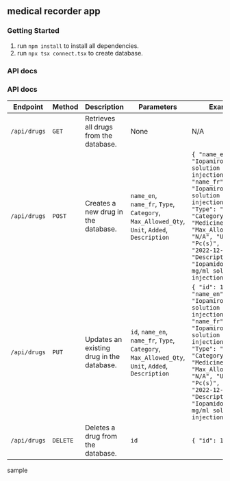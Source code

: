 ## medical recorder app

### Getting Started

1. run `npm install` to install all dependencies.
2. run `npx tsx connect.tsx` to create database.


### API docs
### API docs
| Endpoint | Method | Description | Parameters | Example |
|----------|--------|-------------|------------|---------|
| `/api/drugs` | `GET` | Retrieves all drugs from the database. | None | N/A |
| `/api/drugs` | `POST` | Creates a new drug in the database. | `name_en`, `name_fr`, `Type`, `Category`, `Max_Allowed_Qty`, `Unit`, `Added`, `Description` | `{ "name_en": "Iopamiro 370mg/ml solution for injection 100ml", "name_fr": "Iopamiro 370mg/ml solution for injection 100ml", "Type": "Drug", "Category": "Medicine", "Max_Allowed_Qty": "N/A", "Unit": "Pc(s)", "Added": "2022-12-08", "Description": "Iopamidol 370 mg/ml solution for injection 100ml" }` |
| `/api/drugs` | `PUT` | Updates an existing drug in the database. | `id`, `name_en`, `name_fr`, `Type`, `Category`, `Max_Allowed_Qty`, `Unit`, `Added`, `Description` | `{ "id": 1, "name_en": "Iopamiro 370mg/ml solution for injection 100ml", "name_fr": "Iopamiro 370mg/ml solution for injection 100ml", "Type": "Drug", "Category": "Medicine", "Max_Allowed_Qty": "N/A", "Unit": "Pc(s)", "Added": "2022-12-08", "Description": "Iopamidol 370 mg/ml solution for injection 100ml" }` |
| `/api/drugs` | `DELETE` | Deletes a drug from the database. | `id` | `{ "id": 1 }` |


sample
